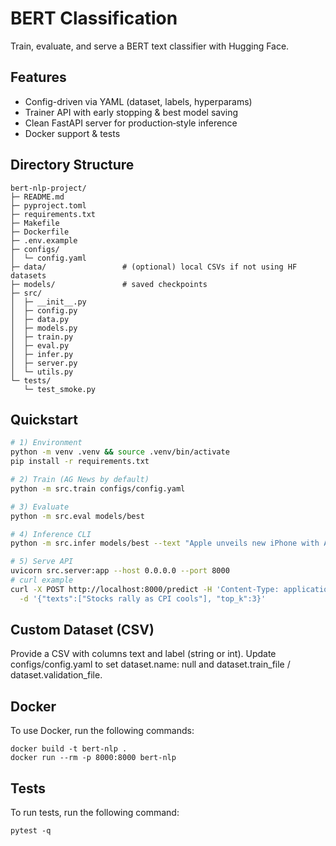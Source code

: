 # BERT Classification

Train, evaluate, and serve a BERT text classifier with Hugging Face.

## Features
- Config-driven via YAML (dataset, labels, hyperparams)
- Trainer API with early stopping & best model saving
- Clean FastAPI server for production‑style inference
- Docker support & tests

## Directory Structure
```
bert-nlp-project/
├─ README.md
├─ pyproject.toml
├─ requirements.txt
├─ Makefile
├─ Dockerfile
├─ .env.example
├─ configs/
│  └─ config.yaml
├─ data/                 # (optional) local CSVs if not using HF datasets
├─ models/               # saved checkpoints
├─ src/
│  ├─ __init__.py
│  ├─ config.py
│  ├─ data.py
│  ├─ models.py
│  ├─ train.py
│  ├─ eval.py
│  ├─ infer.py
│  ├─ server.py
│  └─ utils.py
└─ tests/
   └─ test_smoke.py
```

## Quickstart
```bash
# 1) Environment
python -m venv .venv && source .venv/bin/activate
pip install -r requirements.txt

# 2) Train (AG News by default)
python -m src.train configs/config.yaml

# 3) Evaluate
python -m src.eval models/best

# 4) Inference CLI
python -m src.infer models/best --text "Apple unveils new iPhone with AI features"

# 5) Serve API
uvicorn src.server:app --host 0.0.0.0 --port 8000
# curl example
curl -X POST http://localhost:8000/predict -H 'Content-Type: application/json' \
  -d '{"texts":["Stocks rally as CPI cools"], "top_k":3}'
```

## Custom Dataset (CSV)
Provide a CSV with columns text and label (string or int). Update configs/config.yaml to set dataset.name: null and dataset.train_file / dataset.validation_file.

## Docker 
To use Docker, run the following commands:
```
docker build -t bert-nlp .
docker run --rm -p 8000:8000 bert-nlp
```

## Tests 
To run tests, run the following command:
```
pytest -q
```



